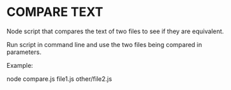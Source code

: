 # COMPARE TEXT
Node script that compares the text of two files to see if they are equivalent.

Run script in command line and use the two files being compared in parameters.

Example:

node compare.js file1.js other/file2.js
